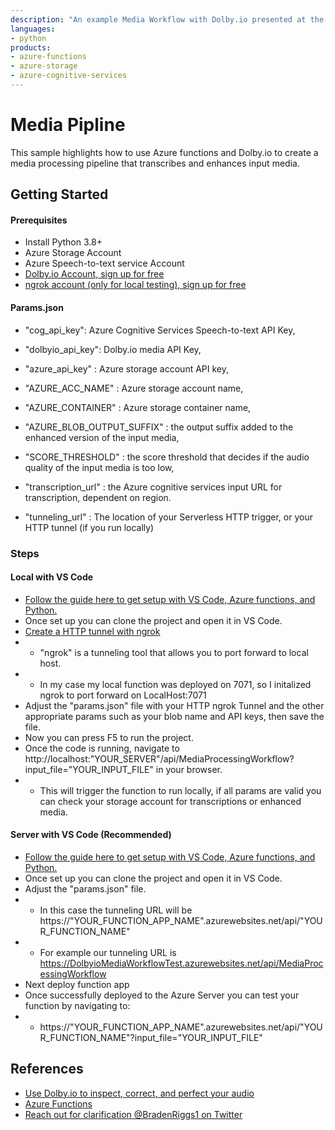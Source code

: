 ```yaml
---
description: "An example Media Workflow with Dolby.io presented at the 2021 Azure Serverless Conf"
languages:
- python
products:
- azure-functions
- azure-storage
- azure-cognitive-services
---
```


# Media Pipline
This sample highlights how to use Azure functions and Dolby.io to create a media processing pipeline that transcribes and enhances input media.

## Getting Started

#### Prerequisites
- Install Python 3.8+
- Azure Storage Account
- Azure Speech-to-text service Account
- [Dolby.io Account, sign up for free](https://dolby.io/signup/)
- [ngrok account (only for local testing), sign up for free](https://ngrok.com/docs#http-local-https)

####  Params.json
- "cog_api_key": Azure Cognitive Services Speech-to-text API Key,
- "dolbyio_api_key": Dolby.io media API Key,
- "azure_api_key" : Azure storage account API key,

- "AZURE_ACC_NAME" : Azure storage account name,
- "AZURE_CONTAINER" : Azure storage container name,
- "AZURE_BLOB_OUTPUT_SUFFIX" : the output suffix added to the enhanced version of the input media,
- "SCORE_THRESHOLD" : the score threshold that decides if the audio quality of the input media is too low,

- "transcription_url" : the Azure cognitive services input URL for transcription, dependent on region.
- "tunneling_url" : The location of your Serverless HTTP trigger, or your HTTP tunnel (if you run locally) 

### Steps
#### Local with VS Code
- [Follow the guide here to get setup with VS Code, Azure functions, and Python.](https://docs.microsoft.com/en-us/azure/azure-functions/create-first-function-vs-code-python)
- Once set up you can clone the project and open it in VS Code.
- [Create a HTTP tunnel with ngrok](https://ngrok.com/docs#http-local-https)
- - "ngrok" is a tunneling tool that allows you to port forward to local host.
- - In my case my local function was deployed on 7071, so I initalized ngrok to port forward on LocalHost:7071
- Adjust the "params.json" file with your HTTP ngrok Tunnel and the other appropriate params such as your blob name and API keys, then save the file. 
- Now you can press F5 to run the project.
- Once the code is running, navigate to http://localhost:"YOUR_SERVER"/api/MediaProcessingWorkflow?input_file="YOUR_INPUT_FILE" in your browser.
- - This will trigger the function to run locally, if all params are valid you can check your storage account for transcriptions or enhanced media.

#### Server with VS Code (Recommended)
- [Follow the guide here to get setup with VS Code, Azure functions, and Python.](https://docs.microsoft.com/en-us/azure/azure-functions/create-first-function-vs-code-python)
- Once set up you can clone the project and open it in VS Code.
- Adjust the "params.json" file. 
- - In this case the tunneling URL will be https://"YOUR_FUNCTION_APP_NAME".azurewebsites.net/api/"YOUR_FUNCTION_NAME"
- - For example our tunneling URL is https://DolbyioMediaWorkflowTest.azurewebsites.net/api/MediaProcessingWorkflow
- Next deploy function app
- Once successfully deployed to the Azure Server you can test your function by navigating to: 
- - https://"YOUR_FUNCTION_APP_NAME".azurewebsites.net/api/"YOUR_FUNCTION_NAME"?input_file="YOUR_INPUT_FILE"

## References
- [Use Dolby.io to inspect, correct, and perfect your audio](https://dolby.io/products/media-processing)
- [Azure Functions](https://azure.microsoft.com/en-us/services/functions/)
- [Reach out for clarification @BradenRiggs1 on Twitter](https://twitter.com/BradenRiggs1)